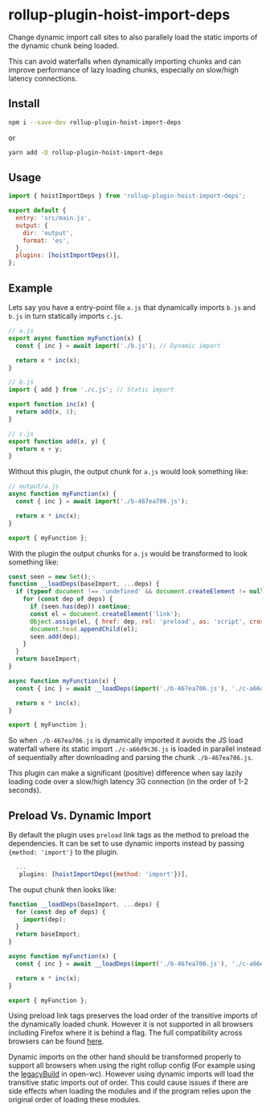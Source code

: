 # rollup-plugin-hoist-import-deps

Change dynamic import call sites to also parallely load the static imports of the dynamic chunk being loaded.

This can avoid waterfalls when dynamically importing chunks and can improve performance of lazy loading chunks, especially on slow/high latency connections.

## Install

```sh
npm i --save-dev rollup-plugin-hoist-import-deps
```

or

```sh
yarn add -D rollup-plugin-hoist-import-deps
```

## Usage

```js
import { hoistImportDeps } from 'rollup-plugin-hoist-import-deps';

export default {
  entry: 'src/main.js',
  output: {
    dir: 'output',
    format: 'es',
  },
  plugins: [hoistImportDeps()],
};
```

## Example

Lets say you have a entry-point file `a.js` that dynamically imports `b.js`
and `b.js` in turn statically imports `c.js`.

```js
// a.js
export async function myFunction(x) {
  const { inc } = await import('./b.js'); // Dynamic import

  return x * inc(x);
}
```

```js
// b.js
import { add } from './c.js'; // Static import

export function inc(x) {
  return add(x, 1);
}
```

```js
// c.js
export function add(x, y) {
  return x + y;
}
```

Without this plugin, the output chunk for `a.js` would look something like:

```js
// output/a.js
async function myFunction(x) {
  const { inc } = await import('./b-467ea706.js');

  return x * inc(x);
}

export { myFunction };
```

With the plugin the output chunks for `a.js` would be transformed to look
something like:

```js
const seen = new Set();␊
function __loadDeps(baseImport, ...deps) {
  if (typeof document !== 'undefined' && document.createElement != null && document.head != null) {
    for (const dep of deps) {
      if (seen.has(dep)) continue;
      const el = document.createElement('link');
      Object.assign(el, { href: dep, rel: 'preload', as: 'script', crossorigin: 'anonymous', onload: () => el.remove() });
      document.head.appendChild(el);
      seen.add(dep);
    }
  }
  return baseImport;
}

async function myFunction(x) {
  const { inc } = await __loadDeps(import('./b-467ea706.js'), './c-a66d9c36.js');

  return x * inc(x);
}

export { myFunction };
```

So when `./b-467ea706.js` is dynamically imported it avoids the JS load
waterfall where its static import `./c-a66d9c36.js` is loaded in parallel
instead of sequentially after downloading and parsing the chunk
`./b-467ea706.js`.

This plugin can make a significant (positive) difference when say lazily loading
code over a slow/high latency 3G connection (in the order of 1-2 seconds).

## Preload Vs. Dynamic Import

By default the plugin uses `preload` link tags as the method to preload the
dependencies. It can be set to use dynamic imports instead by passing `{method: 'import'}` to the plugin.

```js
  ...
   plugins: [hoistImportDeps({method: 'import'})],
```

The ouput chunk then looks like:

```js
function __loadDeps(baseImport, ...deps) {
  for (const dep of deps) {
    import(dep);
  }
  return baseImport;
}

async function myFunction(x) {
  const { inc } = await __loadDeps(import('./b-467ea706.js'), './c-a66d9c36.js');

  return x * inc(x);
}

export { myFunction };
```

Using preload link tags preserves the load order of the transitive imports of
the dynamically loaded chunk. However it is not supported in all browsers
including Firefox where it is behind a flag. The full compatibility across
browsers can be found [here](https://caniuse.com/#feat=link-rel-preload).

Dynamic imports on the other hand should be transformed properly to support
all browsers when using the right rollup config (For example using the
[legacyBuild](https://open-wc.org/building/building-rollup.html#supporting-older-browsers) in open-wc).
However using dynamic imports will load the transitive static imports out of order.
This could cause issues if there are side effects when loading the modules and if the program
relies upon the original order of loading these modules.
